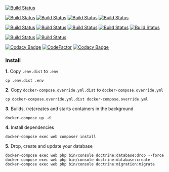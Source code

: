 [![Build Status](https://sonarcloud.io/api/project_badges/quality_gate?project=Park-Queue-Times)](https://sonarcloud.io/dashboard?id=Park-Queue-Times)

[![Build Status](https://travis-ci.com/cvilleger/disneyland.svg?branch=master)](https://travis-ci.com/cvilleger/disneyland)
[![Build Status](https://sonarcloud.io/api/project_badges/measure?project=Park-Queue-Times&metric=sqale_rating)](https://travis-ci.com/cvilleger/disneyland)
[![Build Status](https://sonarcloud.io/api/project_badges/measure?project=Park-Queue-Times&metric=reliability_rating)](https://travis-ci.com/cvilleger/disneyland)
[![Build Status](https://sonarcloud.io/api/project_badges/measure?project=Park-Queue-Times&metric=security_rating)](https://travis-ci.com/cvilleger/disneyland)

[![Build Status](https://sonarcloud.io/api/project_badges/measure?project=Park-Queue-Times&metric=ncloc)](https://travis-ci.com/cvilleger/disneyland)
[![Build Status](https://sonarcloud.io/api/project_badges/measure?project=Park-Queue-Times&metric=bugs)](https://travis-ci.com/cvilleger/disneyland)
[![Build Status](https://sonarcloud.io/api/project_badges/measure?project=Park-Queue-Times&metric=code_smells)](https://travis-ci.com/cvilleger/disneyland)
[![Build Status](https://sonarcloud.io/api/project_badges/measure?project=Park-Queue-Times&metric=vulnerabilities)](https://travis-ci.com/cvilleger/disneyland)
[![Build Status](https://sonarcloud.io/api/project_badges/measure?project=Park-Queue-Times&metric=sqale_index)](https://travis-ci.com/cvilleger/disneyland)

[![Build Status](https://sonarcloud.io/api/project_badges/measure?project=Park-Queue-Times&metric=coverage)](https://travis-ci.com/cvilleger/disneyland)
[![Build Status](https://sonarcloud.io/api/project_badges/measure?project=Park-Queue-Times&metric=duplicated_lines_density)](https://travis-ci.com/cvilleger/disneyland)

[![Codacy Badge](https://api.codacy.com/project/badge/Grade/b47de39978d5415a92f481a97d26212a)](https://www.codacy.com/app/cvilleger/disneyland?utm_source=github.com&amp;utm_medium=referral&amp;utm_content=cvilleger/disneyland&amp;utm_campaign=Badge_Grade)
[![CodeFactor](https://www.codefactor.io/repository/github/cvilleger/disneyland/badge)](https://www.codefactor.io/repository/github/cvilleger/disneyland)
[![Codacy Badge](https://api.codacy.com/project/badge/Coverage/b47de39978d5415a92f481a97d26212a)](https://www.codacy.com/app/cvilleger/disneyland?utm_source=github.com&utm_medium=referral&utm_content=cvilleger/disneyland&utm_campaign=Badge_Coverage)

### Install

**1.** Copy `.env.dist` to `.env`

```
cp .env.dist .env
```

**2.** Copy `docker-compose.override.yml.dist` to `docker-compose.override.yml`

```
cp docker-compose.override.yml.dist docker-compose.override.yml
```

**3.** Builds, (re)creates and starts containers in the background

```
docker-compose up -d
```

**4.** Install dependencies

```
docker-compose exec web composer install
```

**5.** Drop, create and update your database

```
docker-compose exec web php bin/console doctrine:database:drop --force
docker-compose exec web php bin/console doctrine:database:create
docker-compose exec web php bin/console doctrine:migration:migrate 
```
